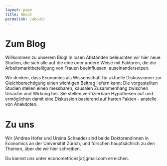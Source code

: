 ```yaml
---
layout: page
title: About
permalink: /about/
---
```


# Zum Blog

Willkommen zu unserem Blog! In losen Abständen beleuchten wir hier neue Studien, die sich alle auf die eine oder andere Weise mit Faktoren, die die Arbeitsmarktbeteiligung von Frauen beeinflussen, auseinandersetzen.

Wir denken, dass Economics als Wissenschaft für aktuelle Diskussionen zur Gleichberechtigung einen wichtigen Beitrag liefern kann: Die vorgestellten Studien stellen einen messbaren, kausalen Zusammenhang zwischen Ursache und Wirkung her. Sie stellen verifizierbare Hypothesen auf und ermöglichen damit eine Diskussion basierend auf harten Fakten - anstelle von Anekdoten.


# Zu uns

Wir (Andrea Hofer und Ursina Schaede) sind beide Doktorandinnen in Economics an der Universität Zürich, und forschen hauptsächlich zu den Themen, über die wir hier schreiben.

Du kannst uns unter econometrices[at]gmail.com erreichen.
